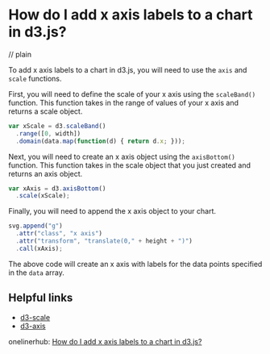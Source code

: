 # How do I add x axis labels to a chart in d3.js?
// plain

To add x axis labels to a chart in d3.js, you will need to use the `axis` and `scale` functions.

First, you will need to define the scale of your x axis using the `scaleBand()` function. This function takes in the range of values of your x axis and returns a scale object.

```javascript
var xScale = d3.scaleBand()
  .range([0, width])
  .domain(data.map(function(d) { return d.x; }));
```

Next, you will need to create an x axis object using the `axisBottom()` function. This function takes in the scale object that you just created and returns an axis object.

```javascript
var xAxis = d3.axisBottom()
  .scale(xScale);
```

Finally, you will need to append the x axis object to your chart.

```javascript
svg.append("g")
  .attr("class", "x axis")
  .attr("transform", "translate(0," + height + ")")
  .call(xAxis);
```

The above code will create an x axis with labels for the data points specified in the `data` array.

## Helpful links
- [d3-scale](https://github.com/d3/d3-scale)
- [d3-axis](https://github.com/d3/d3-axis)

onelinerhub: [How do I add x axis labels to a chart in d3.js?](https://onelinerhub.com/javascript-d3/how-do-i-add-x-axis-labels-to-a-chart-in-d--js)